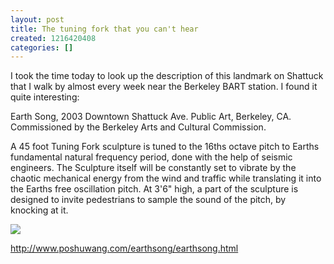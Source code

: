 ```yaml
---
layout: post
title: The tuning fork that you can't hear
created: 1216420408
categories: []
---
```

I took the time today to look up the description of this landmark on Shattuck that I walk by almost every week near the Berkeley BART station. I found it quite interesting:

Earth Song, 2003
Downtown Shattuck Ave. Public Art, Berkeley, CA. Commissioned by the Berkeley Arts and Cultural Commission.

A 45 foot Tuning Fork sculpture is tuned to the 16ths octave pitch to Earths fundamental natural frequency period, done with the help of seismic engineers. The Sculpture itself will be constantly set to vibrate by the chaotic mechanical energy from the wind and traffic while translating it into the Earths free oscillation pitch. At 3'6" high, a part of the sculpture is designed to invite pedestrians to sample the sound of the pitch, by knocking at it.

<img src ="http://img.groundspeak.com/waymarking/display/adcf3e88-0525-4f07-8dd2-5774d8c7ba28.jpg">

http://www.poshuwang.com/earthsong/earthsong.html
